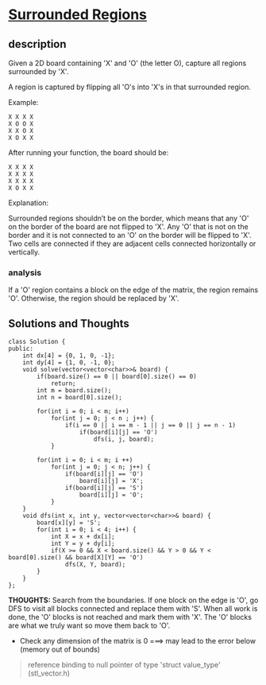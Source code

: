 # [Surrounded Regions](https://leetcode.com/problems/surrounded-regions/)

## description

Given a 2D board containing 'X' and 'O' (the letter O), capture all regions surrounded by 'X'.

A region is captured by flipping all 'O's into 'X's in that surrounded region.

Example:

    X X X X
    X O O X
    X X O X
    X O X X
After running your function, the board should be:

    X X X X
    X X X X
    X X X X
    X O X X
Explanation:

Surrounded regions shouldn’t be on the border, which means that any 'O' on the border of the board are not flipped to 'X'. Any 'O' that is not on the border and it is not connected to an 'O' on the border will be flipped to 'X'. Two cells are connected if they are adjacent cells connected horizontally or vertically.

### analysis

If a 'O' region contains a block on the edge of the matrix, the region remains 'O'. Otherwise, the region should be replaced by 'X'.

## Solutions and Thoughts

    class Solution {
    public:
        int dx[4] = {0, 1, 0, -1};
        int dy[4] = {1, 0, -1, 0};
        void solve(vector<vector<char>>& board) {
            if(board.size() == 0 || board[0].size() == 0)
                return;
            int m = board.size();
            int n = board[0].size();
            
            for(int i = 0; i < m; i++)
                for(int j = 0; j < n ; j++) {
                    if(i == 0 || i == m - 1 || j == 0 || j == n - 1)
                        if(board[i][j] == 'O')
                            dfs(i, j, board);
                }
            
            for(int i = 0; i < m; i ++) 
                for(int j = 0; j < n; j++) {
                    if(board[i][j] == 'O')
                        board[i][j] = 'X';
                    if(board[i][j] == 'S')
                        board[i][j] = 'O';
                }
        }
        void dfs(int x, int y, vector<vector<char>>& board) {
            board[x][y] = 'S';
            for(int i = 0; i < 4; i++) {
                int X = x + dx[i];
                int Y = y + dy[i];
                if(X >= 0 && X < board.size() && Y > 0 && Y < board[0].size() && board[X][Y] == 'O')
                    dfs(X, Y, board);
            }
        }
    };
**THOUGHTS:** Search from the boundaries. If one block on the edge is 'O', go DFS to visit all blocks connected and replace them with 'S'. When all work is done, the 'O' blocks is not reached and mark them with 'X'. The 'O' blocks are what we truly want so move them back to 'O'.

- Check any dimension of the matrix is 0 ===> may lead to the error below (memory out of bounds)
> reference binding to null pointer of type 'struct value_type' (stl_vector.h)